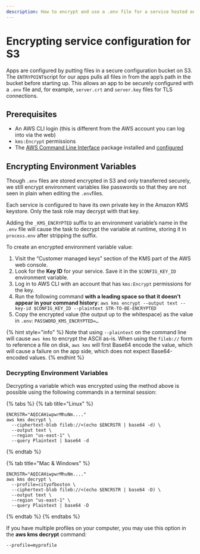 ```yaml
---
description: How to encrypt and use a .env file for a service hosted on S3.
---
```


# Encrypting service configuration for S3

Apps are configured by putting files in a secure configuration bucket on S3. The `ENTRYPOINT`script for our apps pulls all files in from the app’s path in the bucket before starting up. This allows an app to be securely configured with a `.env` file and, for example, `server.crt` and `server.key` files for TLS connections.

## Prerequisites

* An AWS CLI login \(this is different from the AWS account you can log into via the web\)
* `kms:Encrypt` permissions
* The [AWS Command Line Interface](https://docs.aws.amazon.com/cli/latest/userguide/cli-chap-install.html) package installed and [configured](https://docs.aws.amazon.com/cli/latest/userguide/cli-chap-configure.html)

## Encrypting Environment Variables

Though `.env` files are stored encrypted in S3 and only transferred securely, we still encrypt environment variables like passwords so that they are not seen in plain when editing the `.env`files.

Each service is configured to have its own private key in the Amazon KMS keystore. Only the task role may decrypt with that key.

Adding the `_KMS_ENCRYPTED` suffix to an environment variable’s name in the `.env` file will cause the task to decrypt the variable at runtime, storing it in `process.env` after stripping the suffix.

To create an encrypted environment variable value:

1. Visit the “Customer managed keys” section of the KMS part of the AWS web console.
2. Look for the **Key ID** for your service. Save it in the `$CONFIG_KEY_ID` environment variable.
3. Log in to AWS CLI with an account that has `kms:Encrypt` permissions for the key.
4. Run the following command **with a leading space so that it doesn’t appear in your command history**: `aws kms encrypt --output text --key-id $CONFIG_KEY_ID --plaintext STR-TO-BE-ENCRYPTED`
5. Copy the encrypted value \(the output up to the whitespace\) as the value in `.env`: `PASSWORD_KMS_ENCRYPTED=…`

{% hint style="info" %}
Note that using `--plaintext` on the command line will cause `aws kms` to encrypt the ASCII as-is. When using the `fileb://` form to reference a file on disk, `aws kms` will first Base64 encode the value, which will cause a failure on the app side, which does not expect Base64-encoded values.
{% endhint %}

### Decrypting Environment Variables

Decrypting a variable which was encrypted  using the method above is possible using the following commands in a terminal session:

{% tabs %}
{% tab title="Linux" %}
```text
ENCRSTR="AQICAHiwpwrMhuNm...."
aws kms decrypt \
  --ciphertext-blob fileb://<(echo $ENCRSTR | base64 -d) \
  --output text \
  --region "us-east-1" \
  --query Plaintext | base64 -d
```
{% endtab %}

{% tab title="Mac & Windows" %}
```text
ENCRSTR="AQICAHiwpwrMhuNm...."
aws kms decrypt \
  --profile=cityofboston \
  --ciphertext-blob fileb://<(echo $ENCRSTR | base64 -D) \
  --output text \
  --region "us-east-1" \
  --query Plaintext | base64 -D
```
{% endtab %}
{% endtabs %}

If you have multiple profiles on your computer, you may use this option in the **aws kms decrypt** command:

`--profile=myprofile`

